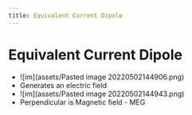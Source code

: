 ```yaml
---
title: Equivalent Current Dipole
---
```


# Equivalent Current Dipole
- ![im](assets/Pasted image 20220502144906.png)
- Generates an electric field
- ![im](assets/Pasted image 20220502144943.png)
- Perpendicular is Magnetic field - MEG














